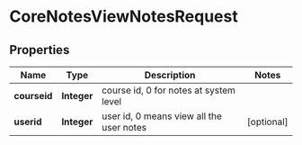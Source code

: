 

# CoreNotesViewNotesRequest


## Properties

| Name | Type | Description | Notes |
|------------ | ------------- | ------------- | -------------|
|**courseid** | **Integer** | course id, 0 for notes at system level |  |
|**userid** | **Integer** | user id, 0 means view all the user notes |  [optional] |



